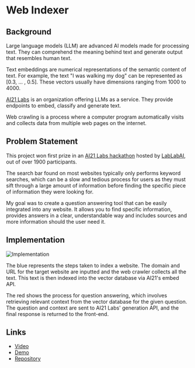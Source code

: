 # Web Indexer

##  Background

Large language models (LLM) are advanced AI models made for processing text. They can comprehend the meaning behind text and generate output that resembles human text.

Text embeddings are numerical representations of the semantic content of text. For example, the text "I was walking my dog" can be represented as [0.3, ... , 0.5]. These vectors usually have dimensions ranging from 1000 to 4000.

[AI21 Labs](https://www.ai21.com/) is an organization offering LLMs as a service. They provide endpoints to embed, classify and generate text.

Web crawling is a process where a computer program automatically visits and collects data from multiple web pages on the internet.

##  Problem Statement

This project won first prize in an [AI21 Labs hackathon](https://lablab.ai/event/ai21-labs-hackathon) hosted by [LabLabAI](https://lablab.ai/), out of over 1900 participants.

The search bar found on most websites typically only performs keyword searches, which can be a slow and tedious process for users as they must sift through a large amount of information before finding the specific piece of information they were looking for.

My goal was to create a question answering tool that can be easily integrated into any website. It allows you to find specific information, provides answers in a clear, understandable way and includes sources and more information should the user need it.

##  Implementation

![Implementation](images/web_indexer/diagram.png)

The blue represents the steps taken to index a website. The domain and URL for the target website are inputted and the web crawler collects all the text. This text is then indexed into the vector database via AI21's embed API.

The red shows the process for question answering, which involves retrieving relevant context from the vector database for the given question. The question and context are sent to AI21 Labs' generation API, and the final response is returned to the front-end.

##  Links

- [Video](https://lablab.ai/event/ai21-labs-hackathon/olympia/webindexer)
- [Demo](https://kael558-webindexer-app-do3nd1.streamlit.app/)
- [Repository](https://github.com/kael558/WebIndexer)
